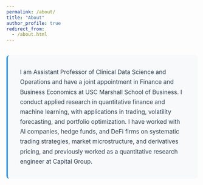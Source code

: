 ```yaml
---
permalink: /about/
title: "About"
author_profile: true
redirect_from: 
  - /about.html
---
```


<div style="background: #f8f9fa; padding: 2rem; border-radius: 8px; border-left: 4px solid #3498db; margin: 2rem 0;">
  <p style="font-size: 1.1em; line-height: 1.7; color: #2c3e50; margin: 0;">
    I am Assistant Professor of Clinical Data Science and Operations and have a joint appointment in Finance and Business Economics at USC Marshall School of Business. I conduct applied research in quantitative finance and machine learning, with applications in trading, volatility forecasting, and portfolio optimization. I have worked with AI companies, hedge funds, and DeFi firms on systematic trading strategies, market microstructure, and derivatives pricing, and previously worked as a quantitative research engineer at Capital Group.
  </p>
</div>
